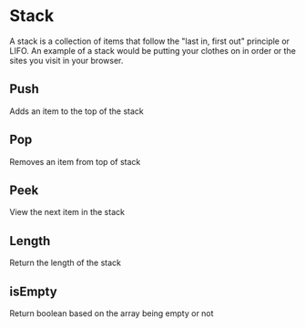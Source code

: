 # Stack
A stack is a collection of items that follow the "last in, first out" principle or LIFO. An example of a stack would be putting your clothes on in order or the sites you visit in your browser.

## Push
Adds an item to the top of the stack

## Pop
Removes an item from top of stack

## Peek
View the next item in the stack

## Length
Return the length of the stack

## isEmpty
Return boolean based on the array being empty or not
